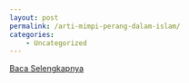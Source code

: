 ```yaml
---
layout: post
permalink: /arti-mimpi-perang-dalam-islam/
categories:
    - Uncategorized
---
```


[Baca Selengkapnya](/01)